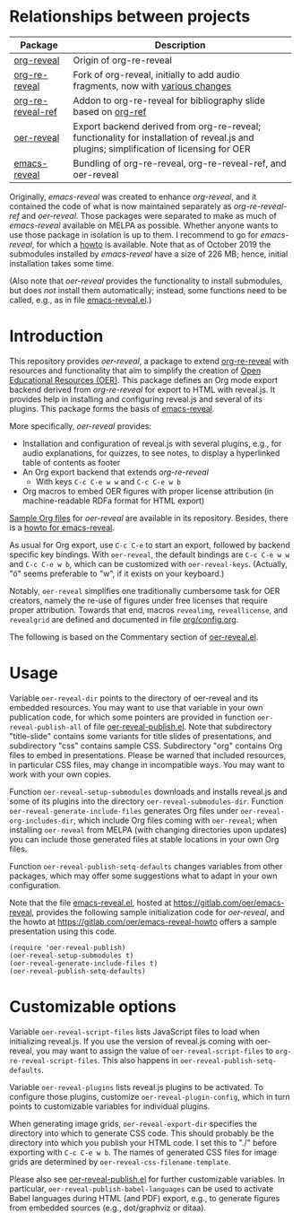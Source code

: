 <!--- Local IspellDict: en -->

# Relationships between projects

| Package           | Description |
|-------------------|-------------|
| [org-reveal](https://github.com/yjwen/org-reveal)         | Origin of org-re-reveal |
| [org-re-reveal](https://gitlab.com/oer/org-re-reveal)     | Fork of org-reveal, initially to add audio fragments, now with [various changes](https://gitlab.com/oer/org-re-reveal/blob/master/CHANGELOG.org) |
| [org-re-reveal-ref](https://gitlab.com/oer/org-re-reveal) | Addon to org-re-reveal for bibliography slide based on [org-ref](https://github.com/jkitchin/org-ref) |
| [oer-reveal](https://gitlab.com/oer/oer-reveal)           | Export backend derived from org-re-reveal; functionality for installation of reveal.js and plugins; simplification of licensing for OER |
| [emacs-reveal](https://gitlab.com/oer/emacs-reveal/)      | Bundling of org-re-reveal, org-re-reveal-ref, and oer-reveal |

Originally, *emacs-reveal* was created to enhance *org-reveal*, and it
contained the code of what is now maintained separately as
*org-re-reveal-ref* and *oer-reveal*.  Those packages were separated
to make as much of *emacs-reveal* available on MELPA as possible.
Whether anyone wants to use those package in isolation is up to them.
I recommend to go for *emacs-reveal*, for which a
[howto](https://oer.gitlab.io/emacs-reveal-howto/howto.html) is
available.  Note that as of October 2019 the submodules installed by
*emacs-reveal* have a size of 226 MB; hence, initial installation
takes some time.

(Also note that *oer-reveal* provides the functionality to install
submodules, but does *not* install them automatically; instead, some
functions need to be called, e.g., as in file
[emacs-reveal.el](https://gitlab.com/oer/emacs-reveal/blob/master/emacs-reveal.el).)


# Introduction

This repository provides *oer-reveal*, a package to extend
[org-re-reveal](https://gitlab.com/oer/org-re-reveal)
with resources and functionality that aim to simplify the creation of
[Open Educational Resources (OER)](https://en.wikipedia.org/wiki/Open_educational_resources).
This package defines an Org mode export backend derived from
*org-re-reveal* for export to HTML with reveal.js.  It provides help
in installing and configuring reveal.js and several of its plugins.
This package forms the basis of [emacs-reveal](https://gitlab.com/oer/emacs-reveal).

More specifically, *oer-reveal* provides:
- Installation and configuration of reveal.js with several plugins,
  e.g., for audio explanations, for quizzes, to see notes, to display
  a hyperlinked table of contents as footer
- An Org export backend that extends *org-re-reveal*
  - With keys `C-c C-e w w` and `C-c C-e w b`
- Org macros to embed OER figures with proper license attribution (in
  machine-readable RDFa format for HTML export)

[Sample Org files](https://gitlab.com/oer/oer-reveal/tree/master/examples) for *oer-reveal* are available in its repository.
Besides, there is a [howto for emacs-reveal](https://oer.gitlab.io/emacs-reveal-howto/howto.html).

As usual for Org export, use `C-c C-e` to start an export, followed by
backend specific key bindings.  With `oer-reveal`, the default
bindings are `C-c C-e w w` and `C-c C-e w b`, which can be customized
with `oer-reveal-keys`.  (Actually, "ö" seems preferable to "w", if it
exists on your keyboard.)

Notably, `oer-reveal` simplifies one traditionally cumbersome task
for OER creators, namely the re-use of figures under free licenses
that require proper attribution.  Towards that end, macros
`revealimg`, `reveallicense`, and `revealgrid` are defined and
documented in file [org/config.org](org/config.org).

The following is based on the Commentary section of
[oer-reveal.el](oer-reveal.el).

# Usage

Variable `oer-reveal-dir` points to the directory of oer-reveal and
its embedded resources.  You may want to use that variable in your
own publication code, for which some pointers are provided in
function `oer-reveal-publish-all` of file
[oer-reveal-publish.el](oer-reveal-publish.el).
Note that subdirectory "title-slide" contains some variants for
title slides of presentations, and subdirectory "css" contains
sample CSS.  Subdirectory "org" contains Org files to embed in
presentations.  Please be warned that included resources, in
particular CSS files, may change in incompatible ways.  You may
want to work with your own copies.

Function `oer-reveal-setup-submodules` downloads and installs
reveal.js and some of its plugins into the directory
`oer-reveal-submodules-dir`.  Function
`oer-reveal-generate-include-files` generates Org files under
`oer-reveal-org-includes-dir`, which include Org files coming with
`oer-reveal`; when installing `oer-reveal` from MELPA (with
changing directories upon updates) you can include those generated
files at stable locations in your own Org files.

Function `oer-reveal-publish-setq-defaults` changes variables from
other packages, which may offer some suggestions what to adapt in
your own configuration.

Note that the file
[emacs-reveal.el](https://gitlab.com/oer/emacs-reveal/blob/master/emacs-reveal.el),
hosted at https://gitlab.com/oer/emacs-reveal, provides the following sample
initialization code for *oer-reveal*, and the howto at
https://gitlab.com/oer/emacs-reveal-howto offers a sample presentation
using this code.

```
(require 'oer-reveal-publish)
(oer-reveal-setup-submodules t)
(oer-reveal-generate-include-files t)
(oer-reveal-publish-setq-defaults)
```

# Customizable options

Variable `oer-reveal-script-files` lists JavaScript files to load
when initializing reveal.js.  If you use the version of reveal.js
coming with oer-reveal, you may want to assign the value of
`oer-reveal-script-files` to `org-re-reveal-script-files`.  This
also happens in `oer-reveal-publish-setq-defaults`.

Variable `oer-reveal-plugins` lists reveal.js plugins to be
activated.  To configure those plugins, customize
`oer-reveal-plugin-config`, which in turn points to customizable
variables for individual plugins.

When generating image grids, `oer-reveal-export-dir` specifies
the directory into which to generate CSS code.  This should
probably be the directory into which you publish your HTML code.
I set this to "./" before exporting with `C-c C-e w b`.
The names of generated CSS files for image grids are determined by
`oer-reveal-css-filename-template`.

Please also see [oer-reveal-publish.el](oer-reveal-publish.el) for
further customizable variables.  In particular,
`oer-reveal-publish-babel-languages` can be used to activate Babel
languages during HTML (and PDF) export, e.g., to generate figures from
embedded sources (e.g., dot/graphviz or ditaa).
